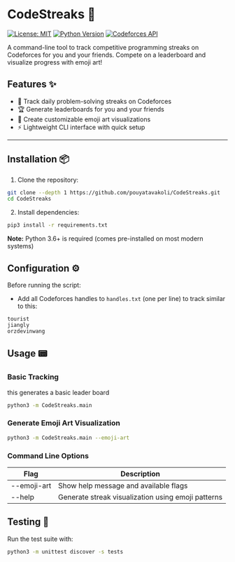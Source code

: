 # CodeStreaks 🚀

[![License: MIT](https://img.shields.io/badge/License-MIT-yellow.svg)](https://opensource.org/licenses/MIT)
[![Python Version](https://img.shields.io/badge/python-3.6%2B-blue.svg)](https://www.python.org/)
[![Codeforces API](https://img.shields.io/badge/Codeforces-API-success)](https://codeforces.com/apiHelp)

<!-- Hidden for now, uncomment when needed
[![GitHub Release](https://img.shields.io/github/v/release/pouyatavakoli/CodeStreaks)](https://github.com/pouyatavakoli/CodeStreaks/releases)
-->

A command-line tool to track competitive programming streaks on Codeforces for you and your friends. Compete on a leaderboard and visualize progress with emoji art!

## Features ✨

- 📅 Track daily problem-solving streaks on Codeforces  
- 🏆 Generate leaderboards for you and your friends  
- 🎨 Create customizable emoji art visualizations  
- ⚡ Lightweight CLI interface with quick setup  

---

## Installation 📦

1. Clone the repository:

```bash
git clone --depth 1 https://github.com/pouyatavakoli/CodeStreaks.git
cd CodeStreaks
```

2. Install dependencies:

```bash
pip3 install -r requirements.txt
```

**Note:** Python 3.6+ is required (comes pre-installed on most modern systems)

## Configuration ⚙️

Before running the script:

- Add  all Codeforces handles to ```handles.txt``` (one per line) to track similar to this:

``` text
tourist
jiangly
orzdevinwang
```

## Usage 📟

### Basic Tracking

this generates a basic leader board

```bash
python3 -m CodeStreaks.main
```

### Generate Emoji Art Visualization

```bash
python3 -m CodeStreaks.main --emoji-art
```

### Command Line Options

| Flag           | Description                                          |
|----------------|----------------------------------------------------- |
| --emoji-art    | Show help message and available flags                |
| --help         | Generate streak visualization using emoji patterns   |

## Testing 🧪

Run the test suite with:

```bash
python3 -m unittest discover -s tests
```
